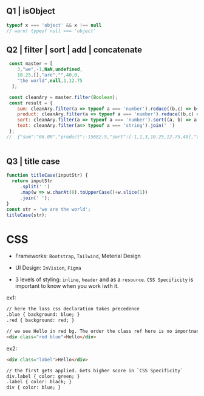 ## Q1 | isObject
```js
typeof x === 'object' && x !== null
// warn! typeof null === 'object'
```

## Q2 | filter | sort | add | concatenate
```js
 const master = [
    3,"we",-1,NaN,undefined,
    10.25,[],"are","",40,0,
    "the world",null,1,12.75
  ];

 const cleanAry = master.filter(Boolean);
 const result = {
    sum: cleanAry.filter(a => typeof a === 'number').reduce((b,c) => b+c, 0).toFixed(2),
    product: cleanAry.filter(a => typeof a === 'number').reduce((b,c) => b*c, 1),
    sort: cleanAry.filter(a => typeof a === 'number').sort((a, b) => a - b),
    text: cleanAry.filter(a=> typeof a === 'string').join(' ')
 };
//  {"sum":"66.00","product":-15682.5,"sort":[-1,1,3,10.25,12.75,40],"text":"we are the world"}
  
```
## Q3 | title case
```js
function titleCase(inputStr) {
  return inputStr
     .split(' ')
     .map(w => w.charAt(0).toUpperCase()+w.slice(1))
     .join(' ');
}
const str = 'we are the world';
titleCase(str);
```


# CSS


* Frameworks: `Bootstrap`, `Tailwind`, Meterial Design
* UI Design: `InVision`, `Figma`

* 3 levels of styling: `inline`, `header` and as a `resource`. 
`CSS Specificity` is important to know when you work iwth it.

ex1:
```html
// here the lass css declaration takes precedence
.blue { background: blue; }
.red { background: red; }

// we see Hello in red bg. The order the class ref here is no importnant.
<div class="red blue">Hello</div>
```

ex2:
```html
<div class="label">Hello</div>

// the first gets applied. Gets higher score in `CSS Specificity`
div.label { color: green; }
.label { color: black; }
div { color: blue; }
```


